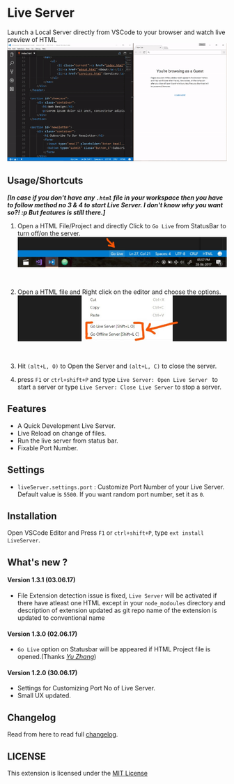 # Live Server
Launch a Local Server directly from VSCode to your browser and watch live preview of HTML<br>
![App Preview](./images/Screenshot/AnimatedPreview.gif)


## Usage/Shortcuts

**_[In case if you don't have any `.html` file in your workspace then you have to follow method no 3 & 4 to start Live Server. I don't know why you want so?! :p But features is still there.]_**

1. Open a HTML File/Project and directly Click to `Go Live` from StatusBar to turn off/on the server. 
![Go Live Control Preview](./images/Screenshot/statusbar2.jpg)

<br>

2. Open a HTML file and Right click on the editor and choose the options.
![Go Live Control Preview](./images/Screenshot/editormenu.jpg)

<br>

3. Hit `(alt+L, O)` to Open the Server and `(alt+L, C)` to close the server. 

4. press `F1` or `ctrl+shift+P` and type `Live Server: Open Live Server ` to start a server or type `Live Server: Close Live Server` to stop a server.

## Features
* A Quick Development Live Server.
* Live Reload on change of files.
* Run the live server from status bar.
* Fixable Port Number.

## Settings
* `liveServer.settings.port` : Customize Port Number of your Live Server. Default value is `5500`.  If you want random port number, set it as `0`.

## Installation
Open VSCode Editor and Press `F1`  or `ctrl+shift+P`, type `ext install LiveServer`.

## What's new ?

#### Version 1.3.1 (03.06.17)
* File Extension detection issue is fixed, `Live Server` will be activated if there have atleast one HTML except in your `node_modoules` directory and description of extension updated as git repo name of the extension is updated to conventional name

#### Version 1.3.0 (02.06.17)
* `Go Live` option on Statusbar will be appeared if HTML Project file is opened.(Thanks _[Yu Zhang](https://github.com/neilsustc)_)

#### Version 1.2.0 (30.06.17)
* Settings for Customizing Port No of Live Server.
* Small UX updated.

## Changelog
Read from here to read full [changelog](CHANGELOG.md).

## LICENSE

This extension is licensed under the [MIT License](LICENSE)
